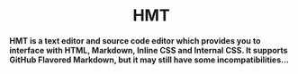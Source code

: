<h1 align="center">HMT</h1>
<a href=""></a>
<h4>HMT is a text editor and source code editor which provides you to interface with HTML, Markdown, Inline CSS and Internal CSS. It supports GitHub Flavored Markdown, but it may still have some incompatibilities...</h4>
